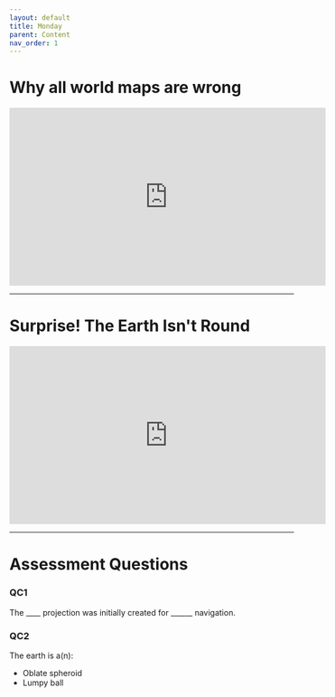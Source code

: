 ```yaml
---
layout: default
title: Monday
parent: Content
nav_order: 1
---
```


# Why all world maps are wrong

<iframe width="560" height="315" src="https://www.youtube.com/embed/kIID5FDi2JQ" title="YouTube video player" frameborder="0" allow="accelerometer; autoplay; clipboard-write; encrypted-media; gyroscope; picture-in-picture" allowfullscreen></iframe>

---

# Surprise! The Earth Isn't Round

<iframe width="560" height="315" src="https://www.youtube.com/embed/4LHNYWdx0zc" title="YouTube video player" frameborder="0" allow="accelerometer; autoplay; clipboard-write; encrypted-media; gyroscope; picture-in-picture" allowfullscreen></iframe>

---

# Assessment Questions

### QC1

The ____ projection was initially created for ______ navigation.

### QC2

The earth is a(n):

- Oblate spheroid
- Lumpy ball